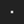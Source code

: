 <!DOCTYPE html>
<html lang="en">
<head>
<meta charset="UTF-8" />
<meta name="viewport" content="width=device-width, initial-scale=1" />
<title>Crossroads Running Car Game</title>
<style>
  body, html {
    margin: 0; padding: 0; background: #222;
    display: flex; justify-content: center; align-items: center; height: 100vh;
    user-select: none;
  }
  canvas {
    background: #444;
    display: block;
    border: 2px solid #ccc;
  }
</style>
</head>
<body>
<canvas id="game" width="400" height="600"></canvas>

<script>
const canvas = document.getElementById('game');
const ctx = canvas.getContext('2d');

const roadWidth = 200;
const roadX = (canvas.width - roadWidth) / 2;
const laneCount = 3;
const laneWidth = roadWidth / laneCount;

const player = {
  lane: 1,
  targetLane: 1,
  x: 0,
  y: canvas.height - 120,
  width: 50,
  height: 90,
  color: 'red',
  speed: 0.15,  // lane change animation speed
};

let keys = {};
document.addEventListener('keydown', e => {
  keys[e.key.toLowerCase()] = true;
});
document.addEventListener('keyup', e => {
  keys[e.key.toLowerCase()] = false;
});

const enemyWidth = 50;
const enemyHeight = 90;
let enemies = [];
let enemySpeed = 4;
let enemySpawnInterval = 1400;
let lastEnemySpawn = 0;

let score = 0;
let gameOver = false;

let roadLineOffset = 0;
const roadLineHeight = 40;
const roadLineGap = 30;

function laneToX(lane) {
  return roadX + lane * laneWidth + (laneWidth - player.width) / 2;
}

function drawRoad() {
  // road background
  ctx.fillStyle = '#555';
  ctx.fillRect(roadX, 0, roadWidth, canvas.height);

  // road edges
  ctx.strokeStyle = 'white';
  ctx.lineWidth = 4;
  ctx.beginPath();
  ctx.moveTo(roadX, 0);
  ctx.lineTo(roadX, canvas.height);
  ctx.moveTo(roadX + roadWidth, 0);
  ctx.lineTo(roadX + roadWidth, canvas.height);
  ctx.stroke();

  // lane dashed lines (scrolling)
  ctx.strokeStyle = 'white';
  ctx.lineWidth = 2;
  ctx.setLineDash([20, 20]);
  for(let i=1; i<laneCount; i++) {
    let x = roadX + i * laneWidth;
    ctx.beginPath();
    let yStart = -roadLineOffset;
    while(yStart < canvas.height) {
      ctx.moveTo(x, yStart);
      ctx.lineTo(x, yStart + roadLineHeight);
      yStart += roadLineHeight + roadLineGap;
    }
    ctx.stroke();
  }
  ctx.setLineDash([]);
}

function drawCar(x, y, color) {
  // body
  ctx.fillStyle = color;
  ctx.fillRect(x, y, player.width, player.height);

  // windows (simple shapes)
  ctx.fillStyle = '#ccc';
  ctx.fillRect(x + 10, y + 20, player.width - 20, 25);

  // wheels
  ctx.fillStyle = 'black';
  const wheelRadius = 8;
  // front wheels
  ctx.beginPath();
  ctx.arc(x + 12, y + player.height - 10, wheelRadius, 0, Math.PI * 2);
  ctx.arc(x + player.width - 12, y + player.height - 10, wheelRadius, 0, Math.PI * 2);
  // back wheels
  ctx.arc(x + 12, y + 10, wheelRadius, 0, Math.PI * 2);
  ctx.arc(x + player.width - 12, y + 10, wheelRadius, 0, Math.PI * 2);
  ctx.fill();
}

function drawPlayer() {
  drawCar(player.x, player.y, player.color);
}

function drawEnemies() {
  enemies.forEach(e => {
    drawCar(laneToX(e.lane), e.y, 'blue');
  });
}

function updatePlayer() {
  // check controls to change lanes
  if((keys['arrowleft'] || keys['a']) && player.targetLane > 0) {
    player.targetLane = player.targetLane - 1;
    keys['arrowleft'] = false;
    keys['a'] = false;
  }
  if((keys['arrowright'] || keys['d']) && player.targetLane < laneCount - 1) {
    player.targetLane = player.targetLane + 1;
    keys['arrowright'] = false;
    keys['d'] = false;
  }

  // smooth lane movement
  const targetX = laneToX(player.targetLane);
  if (Math.abs(player.x - targetX) > 1) {
    player.x += (targetX - player.x) * player.speed;
  } else {
    player.x = targetX;
    player.lane = player.targetLane;
  }
}

function updateEnemies(deltaTime) {
  for(let i = enemies.length - 1; i >= 0; i--) {
    enemies[i].y += enemySpeed;

    // collision check
    if(enemies[i].lane === player.lane &&
       enemies[i].y + enemyHeight > player.y + 20 &&
       enemies[i].y < player.y + player.height - 20) {
      gameOver = true;
    }

    // remove offscreen enemies and increase score
    if(enemies[i].y > canvas.height) {
      enemies.splice(i, 1);
      score++;
      if(score % 5 === 0) enemySpeed += 0.5;
    }
  }

  if(!gameOver && performance.now() - lastEnemySpawn > enemySpawnInterval) {
    enemies.push({lane: Math.floor(Math.random() * laneCount), y: -enemyHeight});
    lastEnemySpawn = performance.now();
  }
}

function drawUI() {
  ctx.fillStyle = 'white';
  ctx.font = '20px Arial';
  ctx.fillText('Score: ' + score, 10, 30);

  if(gameOver) {
    ctx.fillStyle = 'rgba(0,0,0,0.7)';
    ctx.fillRect(0, canvas.height/2 - 50, canvas.width, 100);
    ctx.fillStyle = 'red';
    ctx.font = '40px Arial';
    ctx.textAlign = 'center';
    ctx.fillText('GAME OVER', canvas.width/2, canvas.height/2);
    ctx.font = '20px Arial';
    ctx.fillText('Refresh to play again', canvas.width/2, canvas.height/2 + 40);
    ctx.textAlign = 'start';
  }
}

let lastTime = 0;
function gameLoop(time=0) {
  const deltaTime = time - lastTime;
  lastTime = time;

  ctx.clearRect(0, 0, canvas.width, canvas.height);
  
  roadLineOffset += enemySpeed;
  if(roadLineOffset > roadLineHeight + roadLineGap) {
    roadLineOffset = 0;
  }

  drawRoad();

  if(!gameOver) {
    updatePlayer();
    updateEnemies(deltaTime);
  }
  drawPlayer();
  drawEnemies();
  drawUI();

  requestAnimationFrame(gameLoop);
}

// Start player in middle lane
player.x = laneToX(player.lane);

gameLoop();
</script>
</body>
</html>
